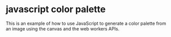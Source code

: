 javascript color palette
========================

This is an example of how to use JavaScript to generate a color palette from an image using the canvas and the web workers APIs.
